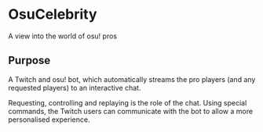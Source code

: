 OsuCelebrity
============

A view into the world of osu! pros

Purpose
-------

A Twitch and osu! bot, which automatically streams the pro players (and any requested players) to an interactive chat.

Requesting, controlling and replaying is the role of the chat.
Using special commands, the Twitch users can communicate with the bot to allow a more personalised experience.

